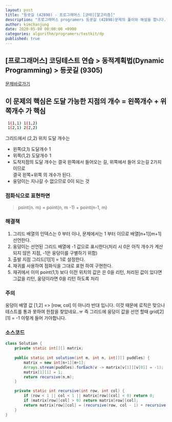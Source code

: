 ```yaml
---
layout: post
title: "등굣길 (42898) - 프로그래머스 [코테][알고리즘]"
description: "프로그래머스 programers 등굣길 (42898)문제의 풀이와 해설을 합니다."
author: kimchanjung
date: 2020-05-08 00:00:00 +0900
categories: algorithm/programers/testkit/dp
published: true
---
```


## [프로그래머스] 코딩테스트 연습 > 동적계획법(Dynamic Programming) > 등굣길 (9305)
[문제바로가기](https://programmers.co.kr/learn/courses/30/lessons/42898)
## 이 문제의 핵심은 도달 가능한 지점의 개수 = 왼쪽개수 + 위쪽개수 가 핵심

```bash
 1(1,1) 1(1,2)
 1(2,1) 2(2,2)
```
그리드에서 (2,2) 위치 도달 개수는
* 왼쪽(2,1) 도달개수 1
* 위쪽(1,2) 도달개수 1
* 도착지점의 도달 개수는 결국 왼쪽에서 들어오는 길, 위쪽에서 들어 오는길 2가지 이므로  
  결국 왼쪽+위쪽 의 개수가 된다.
* 웅덩이는 지나갈 수 없으므로 0이 되는 것

### 점화식으로 표현하면
> point(n. m) = point(n, m -1) + point(n-1, m)

### 해결책
1. 그리드 배열의 인덱스는 0 부터 이나, 문제에서는 1 부터 이므로 배열[n+1][m+1] 선언한다.
2. 웅덩이는 선언된 그리드 배열에 -1 값으로 표시한다(처리 시 0은 아직 개수가 계산되지 않은 지점, -1은 웅덩이를 구별하기 위함)
3. 출발 지점 그리드[1][1] = 1로 설정한다.
4. 재귀를 사용하여 점화식을 그대로 표현 하여 구현한다.
5. 재귀에서 이미 point(1,1) 보다 이전 위치의 값은 은 0을 리턴, 처리된 값이 있다면 그값을 리턴, 웅덩이라면 0을 리턴 하도록 처리

### 주의
웅덩이 배열 값 [1,2] => [row, col] 이 아니라 반대 입니다. 이것 때문에  로직은 맞으나 테스트를 통과 못하여 한참을 찾았네요..ㅠ
즉 그리드에 웅덩이 값을 선언 할때 grid[2][1] = -1 이렇게 들어 가야합니다.

### 소스코드
```java
class Solution {
    private static int[][] matrix;
    
    public static int solution(int m, int n, int[][] puddles) {
        matrix = new int[n+1][m+1];
        Arrays.stream(puddles).forEach(v -> matrix[v[1]][v[0]] = -1);
        matrix[1][1] = 1;
        return recursive(n,m);
    }

    private static int recursive(int row, int col) {
        if (row < 1 || col < 1 || matrix[row][col] < 0) return 0;
        if (matrix[row][col] > 0) return matrix[row][col];
        return matrix[row][col] = (recursive(row, col - 1) + recursive(row - 1, col)) % 1000000007;
    }
}
```

